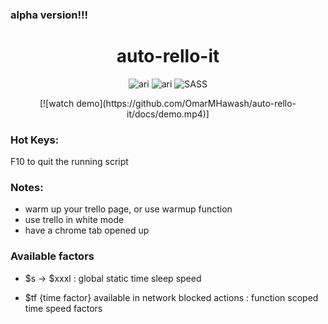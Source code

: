 ### alpha version!!!

<h1 align="center">
  auto-rello-it
</h1>

<p align="center">
 <img src="https://img.shields.io/badge/v0.0.1-ARI-blue?style=flat-square" alt="ari"> <img src="https://img.shields.io/badge/v3-autoIT-darkblue?style=flat-square" alt="ari">
 <img src="https://img.shields.io/badge/UI-Trello-%2bbcf?style=flat-square" alt="SASS">
</p>

<p align="center">
[![watch demo](https://github.com/OmarMHawash/auto-rello-it/docs/demo.mp4)]
</p>

### Hot Keys:

F10 to quit the running script

### Notes:

- warm up your trello page, or use warmup function
- use trello in white mode
- have a chrome tab opened up

### Available factors

- $s -> $xxxl :
  global static time sleep speed

- $tf {time factor} available in network blocked actions :
  function scoped time speed factors
